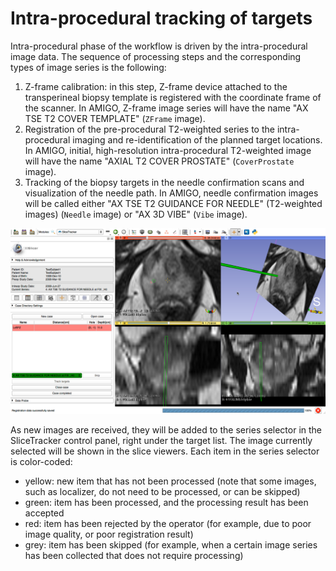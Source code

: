 # Intra-procedural tracking of targets

Intra-procedural phase of the workflow is driven by the intra-procedural image data. The sequence of processing steps and the corresponding types of image series is the following:
1. Z-frame calibration: in this step, Z-frame device attached to the transperineal biopsy template is registered with the coordinate frame of the scanner. In AMIGO, Z-frame image series will have the name "AX TSE T2 COVER TEMPLATE" (`ZFrame` image).
2. Registration of the pre-procedural T2-weighted series to the intra-procedural imaging and re-identification of the planned target locations. In AMIGO, initial, high-resolution intra-procedural T2-weighted image will have the name "AXIAL T2 COVER PROSTATE" (`CoverProstate` image).
3. Tracking of the biopsy targets in the needle confirmation scans and visualization of the needle path. In AMIGO, needle confirmation images will be called either "AX TSE T2 GUIDANCE FOR NEEDLE" (T2-weighted images) (`Needle` image) or "AX 3D VIBE" (`Vibe` image).

![](../images/needle_tracking.png)

As new images are received, they will be added to the series selector in the SliceTracker control panel, right under the target list. The image currently selected will be shown in the slice viewers. Each item in the series selector is color-coded:
* yellow: new item that has not been processed (note that some images, such as localizer, do not need to be processed, or can be skipped)
* green: item has been processed, and the processing result has been accepted
* red: item has been rejected by the operator (for example, due to poor image quality, or poor registration result)
* grey: item has been skipped (for example, when a certain image series has been collected that does not require processing)

